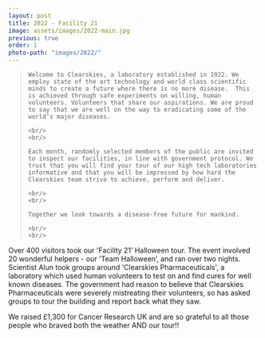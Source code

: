 ```yaml
---
layout: post
title: 2022 - Facility 21
image: assets/images/2022-main.jpg
previous: true
order: 1
photo-path: "images/2022/"
---
```

<blockquote>

    Welcome to Clearskies, a laboratory established in 1922. We employ state of the art technology and world class scientific minds to create a future where there is no more disease.  This is achieved through safe experiments on willing, human volunteers. Volunteers that share our aspirations. We are proud to say that we are well on the way to eradicating some of the world’s major diseases.
    
    <br/>
    <br/>
    
    Each month, randomly selected members of the public are invited to inspect our facilities, in line with government protocol. We trust that you will find your tour of our high tech laboratories informative and that you will be impressed by how hard the Clearskies team strive to achieve, perform and deliver.

    <br/>
    <br/>

    Together we look towards a disease-free future for mankind.

    <br/>
    <br/>
</blockquote>

Over 400 visitors took our 'Facility 21’ Halloween tour. The event involved 20 wonderful helpers - our 'Team Halloween’, and ran over two nights. Scientist Alun took groups around ‘Clearskies Pharmaceuticals', a laboratory which used human volunteers to test on and find cures for well known diseases. The government had reason to believe that Clearskies Pharmaceuticals were severely mistreating their volunteers, so has asked groups to tour the building and report back what they saw.

We raised £1,300 for Cancer Research UK and are so grateful to all those people who braved both the weather AND our tour!!